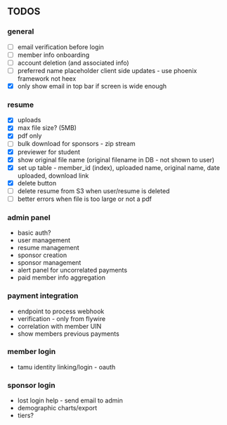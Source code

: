 ## TODOS


### general
- [ ] email verification before login
- [ ] member info onboarding
- [ ] account deletion (and associated info)
- [ ] preferred name placeholder client side updates - use phoenix framework not heex
- [x] only show email in top bar if screen is wide enough

### resume
- [x] uploads
- [x] max file size? (5MB)
- [x] pdf only
- [ ] bulk download for sponsors - zip stream
- [x] previewer for student
- [x] show original file name (original filename in DB - not shown to user)
- [x] set up table - member_id (index), uploaded name, original name, date uploaded, download link
- [x] delete button
- [ ] delete resume from S3 when user/resume is deleted
- [ ] better errors when file is too large or not a pdf

### admin panel
- basic auth?
- user management
- resume management
- sponsor creation
- sponsor management
- alert panel for uncorrelated payments
- paid member info aggregation

### payment integration
- endpoint to process webhook
- verification - only from flywire
- correlation with member UIN
- show members previous payments

### member login
- tamu identity linking/login - oauth

### sponsor login
- lost login help - send email to admin
- demographic charts/export
- tiers?